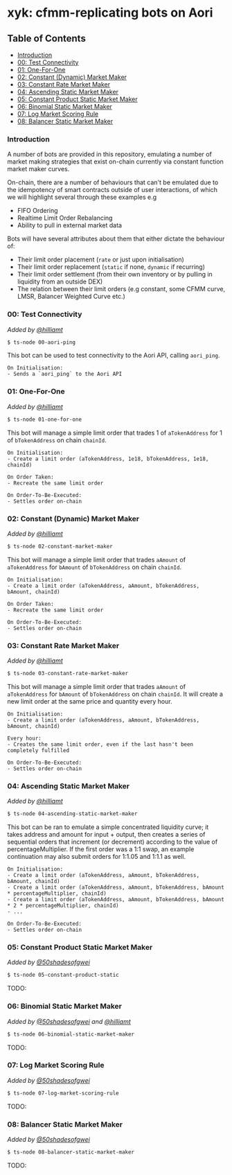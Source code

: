 # xyk: cfmm-replicating bots on Aori

## Table of Contents
- [Introduction](#introduction)
- [00: Test Connectivity](#00-test-connectivity)
- [01: One-For-One](#01-one-for-one)
- [02: Constant (Dynamic) Market Maker](#02-constant-dynamic-market-maker)
- [03: Constant Rate Market Maker](#03-constant-rate-market-maker)
- [04: Ascending Static Market Maker](#04-ascending-static-market-maker)
- [05: Constant Product Static Market Maker](#05-constant-product-static-market-maker)
- [06: Binomial Static Market Maker](#06-binomial-static-market-maker)
- [07: Log Market Scoring Rule](#07-log-market-scoring-rule)
- [08: Balancer Static Market Maker](#08-balancer-static-market-maker)


### Introduction

A number of bots are provided in this repository, emulating a number of market making strategies that exist on-chain currently via constant function market maker curves.

On-chain, there are a number of behaviours that can't be emulated due to the idempotency of smart contracts outside of user interactions, of which we will highlight several through these examples e.g
- FIFO Ordering
- Realtime Limit Order Rebalancing
- Ability to pull in external market data

Bots will have several attributes about them that either dictate the behaviour of:
- Their limit order placement (`rate` or just upon initialisation)
- Their limit order replacement (`static` if none, `dynamic` if recurring)
- Their limit order settlement (from their own inventory or by pulling in liquidity from an outside DEX)
- The relation between their limit orders (e.g constant, some CFMM curve, LMSR, Balancer Weighted Curve etc.)

### 00: Test Connectivity
_Added by [@hilliamt](https://github.com/hilliamt)_

```bash
$ ts-node 00-aori-ping
```

This bot can be used to test connectivity to the Aori API, calling `aori_ping`.

```
On Initialisation:
- Sends a `aori_ping` to the Aori API
```


### 01: One-For-One
_Added by [@hilliamt](https://github.com/hilliamt)_

```bash
$ ts-node 01-one-for-one
```

This bot will manage a simple limit order that trades 1 of `aTokenAddress` for 1 of `bTokenAddress` on chain `chainId`.

```
On Initialisation:
- Create a limit order (aTokenAddress, 1e18, bTokenAddress, 1e18, chainId)

On Order Taken:
- Recreate the same limit order

On Order-To-Be-Executed:
- Settles order on-chain
```

### 02: Constant (Dynamic) Market Maker
_Added by [@hilliamt](https://github.com/hilliamt)_

```bash
$ ts-node 02-constant-market-maker
```

This bot will manage a simple limit order that trades `aAmount` of `aTokenAddress` for `bAmount` of `bTokenAddress` on chain `chainId`.

```
On Initialisation:
- Create a limit order (aTokenAddress, aAmount, bTokenAddress, bAmount, chainId)

On Order Taken:
- Recreate the same limit order

On Order-To-Be-Executed:
- Settles order on-chain
```

### 03: Constant Rate Market Maker
_Added by [@hilliamt](https://github.com/hilliamt)_

```bash
$ ts-node 03-constant-rate-market-maker
```

This bot will manage a simple limit order that trades `aAmount` of `aTokenAddress` for `bAmount` of `bTokenAddress` on chain `chainId`. It will create a new limit order at the same price and quantity every hour.
```
On Initialisation:
- Create a limit order (aTokenAddress, aAmount, bTokenAddress, bAmount, chainId)

Every hour:
- Creates the same limit order, even if the last hasn't been completely fulfilled

On Order-To-Be-Executed:
- Settles order on-chain
```

### 04: Ascending Static Market Maker
_Added by [@hilliamt](https://github.com/hilliamt)_

```bash
$ ts-node 04-ascending-static-market-maker
```

This bot can be ran to emulate a simple concentrated liquidity curve; it takes address and amount for input + output, then creates a series of sequential orders that increment (or decrement) according to the value of percentageMultiplier. If the first order was a 1:1 swap, an example continuation may also submit orders for 1:1.05 and 1:1.1 as well.

```
On Initialisation:
- Create a limit order (aTokenAddress, aAmount, bTokenAddress, bAmount, chainId)
- Create a limit order (aTokenAddress, aAmount, bTokenAddress, bAmount * percentageMultiplier, chainId)
- Create a limit order (aTokenAddress, aAmount, bTokenAddress, bAmount * 2 * percentageMultiplier, chainId)
- ...

On Order-To-Be-Executed:
- Settles order on-chain
```

### 05: Constant Product Static Market Maker
_Added by [@50shadesofgwei](https://github.com/50shadesofgwei)_

```bash
$ ts-node 05-constant-product-static
```

TODO:

### 06: Binomial Static Market Maker
_Added by [@50shadesofgwei](https://github.com/50shadesofgwei) and [@hilliamt](https://github.com/hilliamt)_

```bash
$ ts-node 06-binomial-static-market-maker
```

TODO:

### 07: Log Market Scoring Rule
_Added by [@50shadesofgwei](https://github.com/50shadesofgwei)_

```bash
$ ts-node 07-log-market-scoring-rule
```

TODO:

### 08: Balancer Static Market Maker
_Added by [@50shadesofgwei](https://github.com/50shadesofgwei)_

```bash
$ ts-node 08-balancer-static-market-maker
```

TODO:
